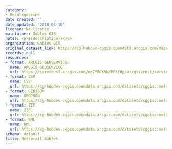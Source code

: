 ```yaml
---
category:
- Uncategorised
date_created: ''
date_updated: '2018-04-10'
license: No licence
maintainer: Gables GIS
notes: <p>{{description}}</p>
organization: Gables GIS
original_dataset_link: https://cg-hubdev-cggis.opendata.arcgis.com/maps/cggis::metrorail-gables
records: null
resources:
- format: ARCGIS GEOSERVICE
  name: ARCGIS GEOSERVICE
  url: https://services1.arcgis.com/ug7Y0GY6kYE0tf0p/arcgis/rest/services/Metrorail_Gables/FeatureServer/0
- format: CSV
  name: CSV
  url: https://cg-hubdev-cggis.opendata.arcgis.com/datasets/cggis::metrorail-gables.csv?outSR=%7B%22latestWkid%22%3A4326%2C%22wkid%22%3A4326%7D
- format: GEOJSON
  name: GEOJSON
  url: https://cg-hubdev-cggis.opendata.arcgis.com/datasets/cggis::metrorail-gables.geojson?outSR=%7B%22latestWkid%22%3A4326%2C%22wkid%22%3A4326%7D
- format: ZIP
  name: ZIP
  url: https://cg-hubdev-cggis.opendata.arcgis.com/datasets/cggis::metrorail-gables.zip?outSR=%7B%22latestWkid%22%3A4326%2C%22wkid%22%3A4326%7D
- format: KML
  name: KML
  url: https://cg-hubdev-cggis.opendata.arcgis.com/datasets/cggis::metrorail-gables.kml?outSR=%7B%22latestWkid%22%3A4326%2C%22wkid%22%3A4326%7D
schema: default
title: Metrorail Gables
---
```


